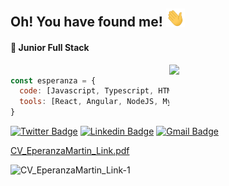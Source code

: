 <h2> Oh! You have found me! <img src="https://raw.githubusercontent.com/ABSphreak/ABSphreak/master/gifs/Hi.gif" width="30px"></h2>
<h4> 🚁 Junior Full Stack </h4>

<img align='right' width="250px" src='https://user-images.githubusercontent.com/75271403/123267886-ca40f080-d4fd-11eb-8adf-b3262e50b614.gif' width='200"'>

```js

const esperanza = {
  code: [Javascript, Typescript, HTML, CSS, Java],
  tools: [React, Angular, NodeJS, MySQL],
}

```

[![Twitter Badge](https://img.shields.io/badge/-@hopyropy-1ca0f1?style=flat-square&labelColor=1ca0f1&logo=twitter&logoColor=white&link=https://twitter.com/hopyropy)](https://twitter.com/hopyropy) 
[![Linkedin Badge](https://img.shields.io/badge/-EsperanzaMartin-blue?style=flat-square&logo=Linkedin&logoColor=white&link=https://linkedin.com/in/esperanza-martín-martínez/)](https://linkedin.com/in/esperanza-martín-martínez/)
[![Gmail Badge](https://img.shields.io/badge/-esperanzamartin1982@gmail.com-c14438?style=flat-square&logo=Gmail&logoColor=white&link=?mailto:esperanzamartin1982@gmail.com)](mailto:esperanzamartin1982@gmail.com?subject=[GitHub]%20Source%20Han%20Sans)


[CV_EperanzaMartin_Link.pdf](https://github.com/EspePop/espepop/files/6710189/CV_EperanzaMartin_Link.pdf)

![CV_EperanzaMartin_Link-1](https://user-images.githubusercontent.com/75271403/123285821-aedde180-d50d-11eb-8201-21f9d8a850ce.png)
